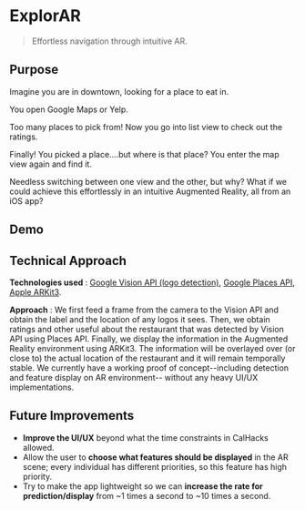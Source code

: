 # ExplorAR

> Effortless navigation through intuitive AR.

## Purpose

Imagine you are in downtown, looking for a place to eat in. 

You open Google Maps or Yelp.

<!-- image of restaurants on a map in Yelp -->

Too many places to pick from! Now you go into list view to check out the ratings.

<!-- list view of restaurants in yelp/Google -->

Finally! You picked a place....but where is that place? You enter the map view again and find it.

Needless switching between one view and the other, but why? What if we could achieve this effortlessly in an intuitive Augmented Reality, all from an iOS app?

## Demo

<!-- image of app detecting restaurants and displaying rating -->

<!-- video showing temporal stability of displayed information -->

## Technical Approach

__Technologies used__ : [Google Vision API (logo detection)](https://cloud.google.com/vision/docs/detecting-logos), [Google Places API](https://developers.google.com/places/web-service/search), [Apple ARKit3](https://developer.apple.com/augmented-reality/arkit/).

__Approach__ : We first feed a frame from the camera to the Vision API and obtain the label and the location of any logos it sees. Then, we obtain ratings and other useful about the restaurant that was detected by Vision API using Places API. Finally, we display the information in the Augmented Reality environment using ARKit3. The information will be overlayed over (or close to) the actual location of the restaurant and it will remain temporally stable. We currently have a working proof of concept--including detection and feature display on AR environment-- without any heavy UI/UX implementations.

## Future Improvements

* __Improve the UI/UX__ beyond what the time constraints in CalHacks allowed. 
* Allow the user to __choose what features should be displayed__ in the AR scene; every individual has different priorities, so this feature has high priority.
* Try to make the app lightweight so we can __increase the rate for prediction/display__ from ~1 times a second to ~10 times a second.
